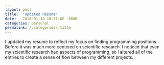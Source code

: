```yaml
---
layout: post
title:  "Updated Resume"
date:   2018-01-10 10:21:00 -0800
categories: personal
permalink: /:categories/:title
---
```

I updated my resume to reflect my focus on finding programming positions. Before it was much more
centered on scientific research. I noticed that even my scientific research had aspects of
programming, so I altered all of the entries to create a sense of flow between my different projects.
